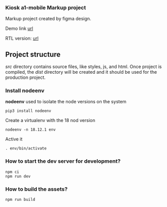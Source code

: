 ### Kiosk a1-mobile Markup project ###

Markup project created by figma design.

Demo link [url](https://dubisoft-solutions.github.io/kiosk-a1/ "Demo project link")

RTL version: [url](https://dubisoft-solutions.github.io/kiosk-a1/?rtl=true "Demo rtl project link")

## Project structure ##

*src* directory contains source files, like styles, js, and html. Once project is compiled, the *dist* directory will be created and it should be used for the production project.

### Install nodeenv ###

**nodeenv** used to isolate the node versions on the system 

    pip3 install nodeenv

Create a virtualenv with the 18 nod version

    nodeenv -n 18.12.1 env

Active it 

    . env/bin/activate

### How to start the dev server for development? ###

    npm ci
    npm run dev


### How to build the assets? ###

    npm run build

